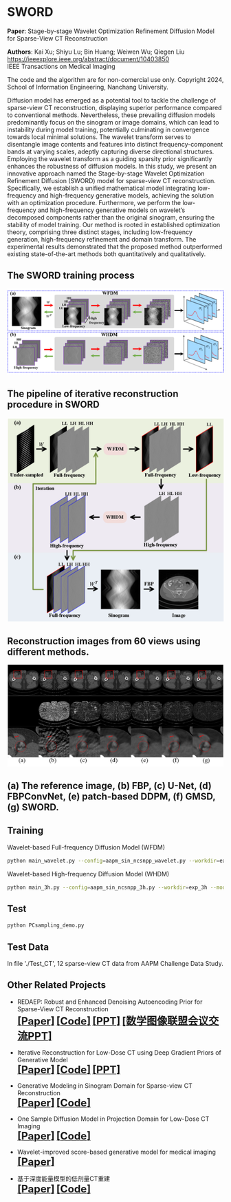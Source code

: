 # SWORD

**Paper**: Stage-by-stage Wavelet Optimization Refinement Diffusion Model for Sparse-View CT Reconstruction           

**Authors**: Kai Xu; Shiyu Lu; Bin Huang; Weiwen Wu; Qiegen Liu          
https://ieeexplore.ieee.org/abstract/document/10403850   
IEEE Transactions on Medical Imaging    

The code and the algorithm are for non-comercial use only.
Copyright 2024, School of Information Engineering, Nanchang University.

Diffusion model has emerged as a potential tool to tackle the challenge of sparse-view CT reconstruction, displaying superior performance compared to conventional methods. Nevertheless, these prevailing diffusion models predominantly focus on the sinogram or image domains, which can lead to instability during model training, potentially culminating in convergence towards local minimal solutions. The wavelet transform serves to disentangle image contents and features into distinct frequency-component bands at varying scales, adeptly capturing diverse directional structures. Employing the wavelet transform as a guiding sparsity prior significantly enhances the robustness of diffusion models. In this study, we present an innovative approach named the Stage-by-stage Wavelet Optimization Refinement Diffusion (SWORD) model for sparse-view CT reconstruction. Specifically, we establish a unified mathematical model integrating low-frequency and high-frequency generative models, achieving the solution with an optimization procedure. Furthermore, we perform the low-frequency and high-frequency generative models on wavelet’s decomposed components rather than the original sinogram, ensuring the stability of model training. Our method is rooted in established optimization theory, comprising three distinct stages, including low-frequency generation, high-frequency refinement and domain transform. The experimental results demonstrated that the proposed method outperformed existing state-of-the-art methods both quantitatively and qualitatively.

## The SWORD training process
![fig1](src/fig1.png)

   
## The pipeline of iterative reconstruction procedure in SWORD
![fig2](src/fig2.png)


## Reconstruction images from 60 views using different methods.
![fig3](src/fig3.png)
## (a) The reference image, (b) FBP, (c) U-Net, (d) FBPConvNet, (e) patch-based DDPM, (f) GMSD, (g) SWORD. 

## Training
Wavelet-based Full-frequency Diffusion Model (WFDM)
```bash
python main_wavelet.py --config=aapm_sin_ncsnpp_wavelet.py --workdir=exp_wavelet --mode=train --eval_folder=result
```

Wavelet-based High-frequency Diffusion Model (WHDM)
```bash
python main_3h.py --config=aapm_sin_ncsnpp_3h.py --workdir=exp_3h --mode=train --eval_folder=result
```
## Test
```bash
python PCsampling_demo.py
```


## Test Data
In file './Test_CT', 12 sparse-view CT data from AAPM Challenge Data Study.



## Other Related Projects
  * REDAEP: Robust and Enhanced Denoising Autoencoding Prior for Sparse-View CT Reconstruction  
[<font size=5>**[Paper]**</font>](https://ieeexplore.ieee.org/document/9076295)   [<font size=5>**[Code]**</font>](https://github.com/yqx7150/REDAEP)   [<font size=5>**[PPT]**</font>](https://github.com/yqx7150/HGGDP/tree/master/Slide)  [<font size=5>**[数学图像联盟会议交流PPT]**</font>](https://github.com/yqx7150/EDAEPRec/tree/master/Slide)

  * Iterative Reconstruction for Low-Dose CT using Deep Gradient Priors of Generative Model  
[<font size=5>**[Paper]**</font>](https://ieeexplore.ieee.org/abstract/document/9703672)   [<font size=5>**[Code]**</font>](https://github.com/yqx7150/EASEL)   [<font size=5>**[PPT]**</font>](https://github.com/yqx7150/HGGDP/tree/master/Slide)
   
  * Generative Modeling in Sinogram Domain for Sparse-view CT Reconstruction      
[<font size=5>**[Paper]**</font>](https://ieeexplore.ieee.org/document/10233041)   [<font size=5>**[Code]**</font>](https://github.com/yqx7150/GMSD)

  * One Sample Diffusion Model in Projection Domain for Low-Dose CT Imaging  
[<font size=5>**[Paper]**</font>](https://ieeexplore.ieee.org/abstract/document/10506793)   [<font size=5>**[Code]**</font>](https://github.com/yqx7150/OSDM)

  * Wavelet-improved score-based generative model for medical imaging  
[<font size=5>**[Paper]**</font>](https://ieeexplore.ieee.org/abstract/document/10288274)       
       
  * 基于深度能量模型的低剂量CT重建  
[<font size=5>**[Paper]**</font>](http://cttacn.org.cn/cn/article/doi/10.15953/j.ctta.2021.077)   [<font size=5>**[Code]**</font>](https://github.com/yqx7150/EBM-LDCT)  
